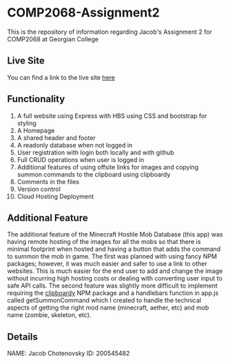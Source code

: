 # COMP2068-Assignment2
This is the repository of information regarding Jacob's Assignment 2 for COMP2068 at Georgian College

## Live Site
You can find a link to the live site [here](https://comp2068jsframeworks-aq5c.onrender.com)

## Functionality
1. A full website using Express with HBS using CSS and bootstrap for styling
2. A Homepage
3. A shared header and footer
4. A readonly database when not logged in
5. User registration with login both locally and with github
6. Full CRUD operations when user is logged in
7. Additional features of using offsite links for images and copying summon commands to the clipboard using clipboardy
8. Comments in the files
9. Version control
10. Cloud Hosting Deployment

## Additional Feature
The additional feature of the Minecraft Hostile Mob Database (this app) was having remote hosting of the images for all the mobs so that there is minimal footprint when hosted and having a button that adds the command to summon the mob in game. The first was planned with using fancy NPM packages; however, it was much easier and safer to use a link to other websites. This is much easier for the end user to add and change the image without incurring high hosting costs or dealing with converting user input to safe API calls. The second feature was slightly more difficult to implement requiring the [clipboardy](https://www.npmjs.com/package/clipboardy) NPM package and a handlebars function in app.js called getSummonCommand which I created to handle the technical aspects of getting the right mod name (minecraft, aether, etc) and mob name (zombie, skeleton, etc). 


## Details
NAME: Jacob Chotenovsky
ID: 200545482


